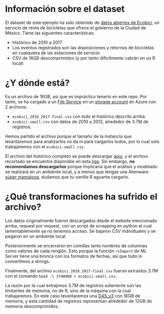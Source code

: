 # Información sobre el dataset
El dataset de este ejemplo ha sido obtenido de [datos abiertos de Ecobici](https://www.ecobici.cdmx.gob.mx/es/informacion-del-servicio/open-data), un servicio de renta de bicicletas que ofrece el gobierno de la Ciudad de México. Tiene las siguientes características:

- Histórico de 2010 a 2017
- Los eventos registrados son las disposiciones y retornos de bicicletas en cualquiera de las estaciones de servicio
- CSV de 16GB descomprimidos (y por tanto dificilmente cabrán en un R local)

# ¿Y dónde está?
Es un archivo de 16GB, así que es impráctico tenerlo en este repo. Por tanto, se ha cargado a un [File Service](https://docs.microsoft.com/en-us/azure/storage/files/storage-how-to-create-file-share) en un [storage account](https://docs.microsoft.com/en-us/azure/storage/common/storage-quickstart-create-account?tabs=portal) en Azure con 2 archivos:

- `ecobici_2010_2017-final.csv` con todo el histórico descrito arriba.
- `ecobici-small.csv` con datos de 2010 a 2012, alrededor de 3.7M de registros.

Hemos partido el archivo porque el tamaño de la instancia que levantaremos para analizarlos no da ni para cargarlos todos, por lo cual solo trabajaremos con el `ecobici-small.csv`.

El archivo del histórico completo se puede descargar [aquí](https://msmldiag167.file.core.windows.net/ecobici-file-share/ecobici_2010_2017-final.csv), y el archivo recortado se encuentra disponible en esta [liga](https://msmldiag167.file.core.windows.net/ecobici-file-share/ecobici_small.csv). Sin embargo, **no recomendamos descargarlos** porque implicaría que el análisis y modelado se realizará en un ambiente local, y a menos que tengas una Alienware [súper mamalona](http://www.dell.com/en-us/shop/dell-laptops/alienware-17-r5/spd/alienware-17-r5), dudamos que tu _vanilla R_ aguante cargarlo.

# ¿Qué transformaciones ha sufrido el archivo?
Los datos originalmente fueron descargados desde el website mencionado arriba, request por request, con un script de scrapping en python al cual lamentablemente ya no tenemos acceso. Se bajaron CSV individuales y se pegaron en un ambiente local.

Posteriormente se encerraron en comillas tanto nombres de columnas como valores de cada renglón. Esto porque la función `rxImport` de ML Server tiene una bronca con los formatos de fechas, así que todo lo convertimos a strings.

Finalmente, del archivo `ecobici_2010_2017-final.csv` fueron extraídos 3.7M con el comando `head -l 3740000 > ecobici-small.csv`.

La razón por la cual extrajimos 3.7M de registros solamente son las limitantes de memoria, no de R, sino de la máquina con la cual trabajaremos. En este caso levantaremos una [D4S_v3](https://azure.microsoft.com/en-us/pricing/details/virtual-machines/linux/) con 16GB de memoria, y esta cantidad de registros representan alrededor de 12GB de memoria descomprimidos.

